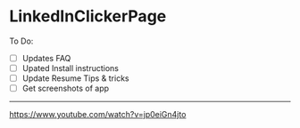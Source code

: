 # LinkedInClickerPage

To Do:

- [ ] Updates FAQ
- [ ] Upated Install instructions
- [ ] Update Resume Tips & tricks
- [ ] Get screenshots of app 
-----
https://www.youtube.com/watch?v=jp0eiGn4jto
